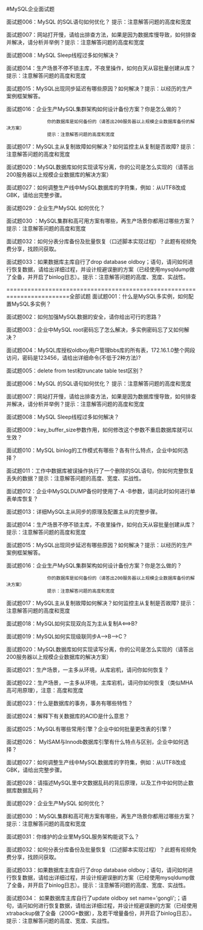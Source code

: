 
#MySQL企业面试题

面试题006：MySQL 的SQL语句如何优化？ 提示：注意解答问题的高度和宽度
 
面试题007：网站打开慢，请给出排查方法，如果是因为数据库慢导致，如何排查并解决，请分析并举例？提示：注意解答问题的高度和宽度

面试题008：MySQL Sleep线程过多如何解决？ 
 
面试题014：生产场景不停不锁主库，不夜里操作，如何白天从容批量创建从库？提示：注意解答问题的高度和宽度

面试题015：MySQL出现同步延迟有哪些原因？如何解决？提示：以经历的生产案例框架解答。

面试题016：企业生产MySQL集群架构如何设计备份方案？你是怎么做的？

                   你的数据库是如何备份的（请答出200服务器以上规模企业数据库备份的解决方案）
                   提示：注意解答问题的高度和宽度

面试题017：MySQL主从复制故障如何解决？如何监控主从复制是否故障? 提示：注意解答问题的高度和宽度 
  

面试题020：MySQL数据库如何实现读写分离，你的公司是怎么实现的（请答出200服务器以上规模企业数据库的解决方案） 

面试题027：如何调整生产线中MySQL数据库的字符集，例如：从UTF8改成GBK，请给出完整步骤。


面试题029：企业生产MySQL 如何优化？ 
 
面试题030 ：MySQL集群和高可用方案有哪些，再生产场景你都用过哪些方案？ 提示：注意解答问题的高度和宽度
 

面试题032：如何分表分库备份及批量恢复（口述脚本实现过程）？此题有视频免费分享，找顾问获取。 

面试题033：如果数据库主库自行了drop database oldboy；语句，请问如何进行恢复数据，请给出详细过程，并设计规避误删的方案（已经使用mysqldump做了全备，并开启了binlog日志）。提示：注意解答问题的高度、宽度、实战性。

========================================================================全部试题
面试题001：什么是MySQL多实例，如何配置MySQL多实例？
 
面试题002：如何加强MySQL数据的安全，请你给出可行的思路？

面试题003：企业中MySQL root密码忘了怎么解决，多实例密码忘了又如何解决？ 

面试题004：MySQL库授权oldboy用户管理bbs库的所有表，172.16.1.0整个网段访问，密码是123456，请给出详细命令(不低于2种方法)? 

面试题005：delete from test和truncate table test区别？ 

面试题006：MySQL 的SQL语句如何优化？ 提示：注意解答问题的高度和宽度
 
面试题007：网站打开慢，请给出排查方法，如果是因为数据库慢导致，如何排查并解决，请分析并举例？提示：注意解答问题的高度和宽度

面试题008：MySQL Sleep线程过多如何解决？ 

面试题009：key_buffer_size参数作用，如何修改这个参数不重启数据库就可以生效？

面试题010：MySQL binlog的工作模式有哪些？各有什么特点，企业中如何选择？ 

面试题011：工作中数据库被误操作执行了一个删除的SQL语句，你如何完整恢复丢失的数据？提示：注意解答问题的高度、宽度、实战性。
 
面试题012：企业中MySQLDUMP备份时使用了-A -B参数，请问此时如何进行单表单库恢复？

面试题013：详细MySQL主从同步的原理及配置主从的完整步骤。 

面试题014：生产场景不停不锁主库，不夜里操作，如何白天从容批量创建从库？提示：注意解答问题的高度和宽度

面试题015：MySQL出现同步延迟有哪些原因？如何解决？提示：以经历的生产案例框架解答。

面试题016：企业生产MySQL集群架构如何设计备份方案？你是怎么做的？

                   你的数据库是如何备份的（请答出200服务器以上规模企业数据库备份的解决方案）
                   提示：注意解答问题的高度和宽度

面试题017：MySQL主从复制故障如何解决？如何监控主从复制是否故障? 提示：注意解答问题的高度和宽度

面试题018：MySQL如何实现双向互为主从复制A<==>B?
 

面试题019：MySQL如何实现级联同步A-->B-->C？
  

面试题020：MySQL数据库如何实现读写分离，你的公司是怎么实现的（请答出200服务器以上规模企业数据库的解决方案） 
 
面试题021：生产场景，一主多从环境，从库宕机，请问你如何恢复？

面试题022：生产场景，一主多从环境，主库宕机，请问你如何恢复（类似MHA高可用原理），注意：高度和宽度

面试题023：什么是数据库的事务，事务有哪些特性？

面试题024：解释下有关数据库的ACID是什么意思？

面试题025：MySQL有哪些常用引擎？企业中如何批量更改表的引擎？

面试题026： MyISAM与Innodb数据库引擎有什么特点与区别，企业中如何选择？


面试题027：如何调整生产线中MySQL数据库的字符集，例如：从UTF8改成GBK，请给出完整步骤。

面试题028：请描述MySQL里中文数据乱码的背后原理，以及工作中如何防止数据库数据乱码？
 
 
面试题029：企业生产MySQL 如何优化？ 
 
面试题030 ：MySQL集群和高可用方案有哪些，再生产场景你都用过哪些方案？ 提示：注意解答问题的高度和宽度
 
面试题031：你维护的企业里MySQL服务架构能说下么？

面试题032：如何分表分库备份及批量恢复（口述脚本实现过程）？此题有视频免费分享，找顾问获取。 

面试题033：如果数据库主库自行了drop database oldboy；语句，请问如何进行恢复数据，请给出详细过程，并设计规避误删的方案（已经使用mysqldump做了全备，并开启了binlog日志）。提示：注意解答问题的高度、宽度、实战性。

面试题034： 如果数据库主库自行了update  oldboy set name='gongli';；语句，请问如何进行恢复数据，请给出详细过程，并设计规避误删的方案（已经使用xtrabackup做了全备（200G+数据），及若干增量备份，并开启了binlog日志）。提示：注意解答问题的高度、宽度、实战性。